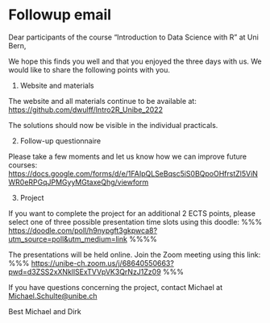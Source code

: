 

# Followup email

Dear participants of the course “Introduction to Data Science with R” at Uni Bern, 

We hope this finds you well and that you enjoyed the three days with us. We would like to share the following points with you. 

1) Website and materials

The website and all materials continue to be available at: https://github.com/dwulff/Intro2R_Unibe_2022 


The solutions should now be visible in the individual practicals.

2) Follow-up questionnaire


Please take a few moments and let us know how we can improve future courses: https://docs.google.com/forms/d/e/1FAIpQLSeBqsc5iS0BQpoOHfrstZl5ViNWR0eRPGqJPMGyyMGtaxeQhg/viewform 

3) Project 


If you want to complete the project for an additional 2 ECTS points, please select one of three possible presentation time slots using this doodle:
%%% https://doodle.com/poll/h9nypgft3gkpwca8?utm_source=poll&utm_medium=link %%%%

The presentations will be held online. Join the Zoom meeting using this link: 
%%% https://unibe-ch.zoom.us/j/68640550663?pwd=d3ZSS2xXNkllSExTVVpVK3QrNzJ1Zz09 %%%

If you have questions concerning the project, contact Michael at Michael.Schulte@unibe.ch 

Best
Michael and Dirk